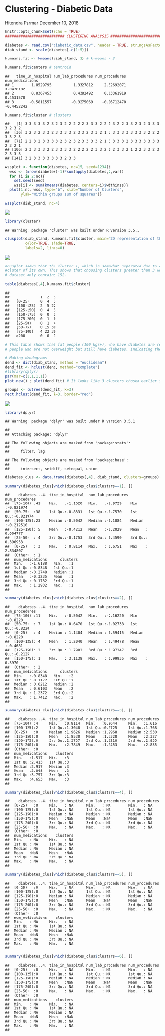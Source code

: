 Clustering - Diabetic Data
================
Hitendra Parmar
December 10, 2018

``` r
knitr::opts_chunk$set(echo = TRUE)
########################### CLUSTERING ANALYSIS ###########################

diabetes <- read.csv("diabetic_data.csv", header = TRUE, stringsAsFactors = FALSE) # File available in zip
diab_stand <- scale(diabetes[-c(1:5)])

k.means.fit <- kmeans(diab_stand, 3) # k-means = 3

k.means.fit$centers # Centroid
```

    ##   time_in_hospital num_lab_procedures num_procedures num_medications
    ## 1        1.8529795          1.3327812     2.32692071       3.0478182
    ## 2        0.8367453          0.4382492     0.03361919       0.4531570
    ## 3       -0.5811557         -0.3275069    -0.16712470      -0.4452242

``` r
k.means.fit$cluster # Clusters
```

    ##   [1] 3 3 3 3 3 2 3 2 3 2 2 2 2 2 3 3 3 2 2 1 3 2 2 3 3 2 3 2 3 3 3 3 2 3 2
    ##  [36] 3 2 3 2 3 3 2 3 3 3 3 2 3 3 2 3 3 2 1 3 3 3 3 3 3 3 3 3 2 2 2 3 3 2 3
    ##  [71] 2 2 3 2 3 3 3 3 2 3 2 3 2 3 3 3 3 2 1 3 3 3 3 2 3 3 3 3 3 3 3 2 3 2 1
    ## [106] 2 3 3 3 3 2 2 3 3 3 3 2 2 2 2 2 3 3 2 1 2 3 3 2 1 2 2 3 3 2 3 2 3 3 3
    ## [141] 3 2 3 3 3 3 3 3 3 2 3 3

``` r
wssplot <- function(diabetes, nc=15, seed=1234){
  wss <- (nrow(diabetes)-1)*sum(apply(diabetes,2,var))
  for (i in 2:nc){
    set.seed(seed)
    wss[i] <- sum(kmeans(diabetes, centers=i)$withinss)}
  plot(1:nc, wss, type="b", xlab="Number of Clusters",
       ylab="Within groups sum of squares")}

wssplot(diab_stand, nc=4) 
```

![](Clustering_-_Diabetic_Data_files/figure-markdown_github/setup-1.png)

``` r
library(cluster)
```

    ## Warning: package 'cluster' was built under R version 3.5.1

``` r
clusplot(diab_stand, k.means.fit$cluster, main='2D representation of the Cluster solution',
         color=TRUE, shade=TRUE,
         labels=2, lines=0)
```

![](Clustering_-_Diabetic_Data_files/figure-markdown_github/setup-2.png)

``` r
#Cusplot shows that the cluster 1, which is somewhat separated due to containing all extreme outliers was given a
#cluter of its own. This shows that choosing clusters greater than 3 would not have been a good decision; as the
# dataset only contains 152.

table(diabetes[,4],k.means.fit$cluster)
```

    ##            
    ##              1  2  3
    ##   [0-25)     0  4  3
    ##   [100-125)  2  5 22
    ##   [125-150)  0  4  3
    ##   [150-175)  0  0  1
    ##   [175-200)  0  1  0
    ##   [25-50)    0  1  4
    ##   [50-75)    0 15 30
    ##   [75-100)   4 22 30
    ##   >200       0  0  1

``` r
# This table shows that fat people (100 kgs+), who have diabetes are represented in the cluster 1. Cluster 2 contains
# people who are not overweight but still have diabetes, indicating they might have become diabetic genetically.

# Making dendograms
dend <- dist(diab_stand, method = "euclidean")
dend_fit <- hclust(dend, method="complete")
#library(dplyr)
par(mar=c(1,1,1,1))
plot.new() ; plot(dend_fit) # It looks like 3 clusters chosen earlier seem reasonable.

groups <- cutree(dend_fit, k=3) 
rect.hclust(dend_fit, k=3, border="red")
```

![](Clustering_-_Diabetic_Data_files/figure-markdown_github/setup-3.png)

``` r
library(dplyr)
```

    ## Warning: package 'dplyr' was built under R version 3.5.1

    ## 
    ## Attaching package: 'dplyr'

    ## The following objects are masked from 'package:stats':
    ## 
    ##     filter, lag

    ## The following objects are masked from 'package:base':
    ## 
    ##     intersect, setdiff, setequal, union

``` r
diabetes_clus <- data.frame(diabetes[,4], diab_stand, clusters=groups) 

summary(diabetes_clus[which(diabetes_clus$clusters==1), ])
```

    ##    diabetes...4. time_in_hospital  num_lab_procedures num_procedures     
    ##  [75-100) :41    Min.   :-1.1620   Min.   :-2.9729    Min.   :-0.821974  
    ##  [50-75)  :38    1st Qu.:-0.8331   1st Qu.:-0.7570    1st Qu.:-0.821974  
    ##  [100-125):23    Median :-0.5042   Median :-0.1084    Median :-0.212510  
    ##  [125-150): 5    Mean   :-0.4212   Mean   :-0.2029    Mean   : 0.004777  
    ##  [25-50)  : 4    3rd Qu.:-0.1753   3rd Qu.: 0.4590    3rd Qu.: 0.396953  
    ##  [0-25)   : 3    Max.   : 0.8114   Max.   : 1.6751    Max.   : 2.834807  
    ##  (Other)  : 1                                                            
    ##  num_medications      clusters
    ##  Min.   :-1.6188   Min.   :1  
    ##  1st Qu.:-0.8348   1st Qu.:1  
    ##  Median :-0.2748   Median :1  
    ##  Mean   :-0.3235   Mean   :1  
    ##  3rd Qu.: 0.1732   3rd Qu.:1  
    ##  Max.   : 1.2932   Max.   :1  
    ## 

``` r
summary(diabetes_clus[which(diabetes_clus$clusters==2), ])
```

    ##    diabetes...4. time_in_hospital  num_lab_procedures num_procedures   
    ##  [75-100) :11    Min.   :-0.5042   Min.   :-2.16220   Min.   :-0.8220  
    ##  [50-75)  : 7    1st Qu.: 0.6470   1st Qu.:-0.02738   1st Qu.:-0.8220  
    ##  [0-25)   : 4    Median : 1.1404   Median : 0.59415   Median :-0.8220  
    ##  [100-125): 4    Mean   : 1.2040   Mean   : 0.49478   Mean   :-0.4681  
    ##  [125-150): 2    3rd Qu.: 1.7982   3rd Qu.: 0.97247   3rd Qu.:-0.2125  
    ##  [150-175): 1    Max.   : 3.1138   Max.   : 1.99935   Max.   : 0.3970  
    ##  (Other)  : 2                                                          
    ##  num_medications      clusters
    ##  Min.   :-0.8348   Min.   :2  
    ##  1st Qu.: 0.1172   1st Qu.:2  
    ##  Median : 0.6212   Median :2  
    ##  Mean   : 0.6103   Mean   :2  
    ##  3rd Qu.: 1.2372   3rd Qu.:2  
    ##  Max.   : 1.7412   Max.   :2  
    ## 

``` r
summary(diabetes_clus[which(diabetes_clus$clusters==3), ])
```

    ##    diabetes...4. time_in_hospital num_lab_procedures num_procedures 
    ##  [75-100) :4     Min.   :0.8114   Min.   :0.8644     Min.   :1.616  
    ##  [100-125):2     1st Qu.:1.3048   1st Qu.:0.9725     1st Qu.:1.768  
    ##  [0-25)   :0     Median :1.9626   Median :1.2968     Median :2.530  
    ##  [125-150):0     Mean   :1.8530   Mean   :1.3328     Mean   :2.327  
    ##  [150-175):0     3rd Qu.:2.3737   3rd Qu.:1.6210     3rd Qu.:2.835  
    ##  [175-200):0     Max.   :2.7849   Max.   :1.9453     Max.   :2.835  
    ##  (Other)  :0                                                        
    ##  num_medications    clusters
    ##  Min.   :1.517   Min.   :3  
    ##  1st Qu.:2.413   1st Qu.:3  
    ##  Median :2.917   Median :3  
    ##  Mean   :3.048   Mean   :3  
    ##  3rd Qu.:3.757   3rd Qu.:3  
    ##  Max.   :4.653   Max.   :3  
    ## 

``` r
summary(diabetes_clus[which(diabetes_clus$clusters==4), ])
```

    ##    diabetes...4. time_in_hospital num_lab_procedures num_procedures
    ##  [0-25)   :0     Min.   : NA      Min.   : NA        Min.   : NA   
    ##  [100-125):0     1st Qu.: NA      1st Qu.: NA        1st Qu.: NA   
    ##  [125-150):0     Median : NA      Median : NA        Median : NA   
    ##  [150-175):0     Mean   :NaN      Mean   :NaN        Mean   :NaN   
    ##  [175-200):0     3rd Qu.: NA      3rd Qu.: NA        3rd Qu.: NA   
    ##  [25-50)  :0     Max.   : NA      Max.   : NA        Max.   : NA   
    ##  (Other)  :0                                                       
    ##  num_medications    clusters  
    ##  Min.   : NA     Min.   : NA  
    ##  1st Qu.: NA     1st Qu.: NA  
    ##  Median : NA     Median : NA  
    ##  Mean   :NaN     Mean   :NaN  
    ##  3rd Qu.: NA     3rd Qu.: NA  
    ##  Max.   : NA     Max.   : NA  
    ## 

``` r
summary(diabetes_clus[which(diabetes_clus$clusters==5), ])
```

    ##    diabetes...4. time_in_hospital num_lab_procedures num_procedures
    ##  [0-25)   :0     Min.   : NA      Min.   : NA        Min.   : NA   
    ##  [100-125):0     1st Qu.: NA      1st Qu.: NA        1st Qu.: NA   
    ##  [125-150):0     Median : NA      Median : NA        Median : NA   
    ##  [150-175):0     Mean   :NaN      Mean   :NaN        Mean   :NaN   
    ##  [175-200):0     3rd Qu.: NA      3rd Qu.: NA        3rd Qu.: NA   
    ##  [25-50)  :0     Max.   : NA      Max.   : NA        Max.   : NA   
    ##  (Other)  :0                                                       
    ##  num_medications    clusters  
    ##  Min.   : NA     Min.   : NA  
    ##  1st Qu.: NA     1st Qu.: NA  
    ##  Median : NA     Median : NA  
    ##  Mean   :NaN     Mean   :NaN  
    ##  3rd Qu.: NA     3rd Qu.: NA  
    ##  Max.   : NA     Max.   : NA  
    ## 

``` r
summary(diabetes_clus[which(diabetes_clus$clusters==6), ])
```

    ##    diabetes...4. time_in_hospital num_lab_procedures num_procedures
    ##  [0-25)   :0     Min.   : NA      Min.   : NA        Min.   : NA   
    ##  [100-125):0     1st Qu.: NA      1st Qu.: NA        1st Qu.: NA   
    ##  [125-150):0     Median : NA      Median : NA        Median : NA   
    ##  [150-175):0     Mean   :NaN      Mean   :NaN        Mean   :NaN   
    ##  [175-200):0     3rd Qu.: NA      3rd Qu.: NA        3rd Qu.: NA   
    ##  [25-50)  :0     Max.   : NA      Max.   : NA        Max.   : NA   
    ##  (Other)  :0                                                       
    ##  num_medications    clusters  
    ##  Min.   : NA     Min.   : NA  
    ##  1st Qu.: NA     1st Qu.: NA  
    ##  Median : NA     Median : NA  
    ##  Mean   :NaN     Mean   :NaN  
    ##  3rd Qu.: NA     3rd Qu.: NA  
    ##  Max.   : NA     Max.   : NA  
    ##
